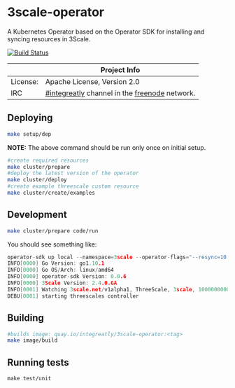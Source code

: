 # 3scale-operator

A Kubernetes Operator based on the Operator SDK for installing and syncing resources in 3Scale.

[![Build Status](https://travis-ci.org/integr8ly/3scale-operator.svg?branch=master)](https://travis-ci.org/integr8ly/3scale-operator)


|                 | Project Info  |
| --------------- | ------------- |
| License:        | Apache License, Version 2.0                      |
| IRC             | [#integreatly](https://webchat.freenode.net/?channels=integreatly) channel in the [freenode](http://freenode.net/) network. |


## Deploying

```sh
make setup/dep
```
__NOTE:__ The above command should be run only once on initial setup.


```sh
#create required resources
make cluster/prepare
#deploy the latest version of the operator
make cluster/deploy
#create example threescale custom resource
make cluster/create/examples
```

## Development

```sh
make cluster/prepare code/run
```

You should see something like:

```go
operator-sdk up local --namespace=3scale --operator-flags="--resync=10 --log-level=debug"
INFO[0000] Go Version: go1.10.1                         
INFO[0000] Go OS/Arch: linux/amd64                      
INFO[0000] operator-sdk Version: 0.0.6                  
INFO[0000] 3Scale Version: 2.4.0.GA                     
INFO[0001] Watching 3scale.net/v1alpha1, ThreeScale, 3scale, 10000000000 
DEBU[0001] starting threescales controller
```

## Building

```sh
#builds image: quay.io/integreatly/3scale-operator:<tag>
make image/build
```

## Running tests

```
make test/unit
```